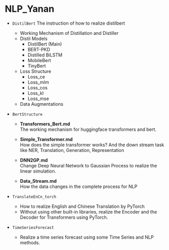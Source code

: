 # NLP_Yanan

* `DistilBert` The instruction of how to realize distilbert

  * Working Mechanism of Distillation and Distiller
  * Distil Models 
    * DistilBert (Main)
    * BERT-PKD
    * Distilled BiLSTM
    * MobileBert
    * TinyBert
  * Loss Structure
    * Loss_ce
    * Loss_mlm
    * Loss_cos
    * Loss_kl
    * Loss_mse
  * Data Augmentations

* `BertStructure`

  * **Transformers_Bert.md**  
  	The working mechanism for huggingface transformers and bert.
  	
  * **Simple_Transformer.md**  
  	How does the simple transformer works? And the down stream task like NER, Translation, Generation, Representation

  * **DNN2GP.md**  
  	Change Deep Neural Network to Gaussian Process to realize the linear simulation.

  * **Data_Stream.md**  
    How the data changes in the complete process for NLP

* `TranslateEnCn_torch`
  * How to realize English and Chinese Translation by PyTorch
  * Without using other built-in libraries, realize the Encoder and the Decoder for Transformers using PyTorch.

* `TimeSeriesForecast`

  * Realize a time series forecast using some Time Series and NLP methods.

  